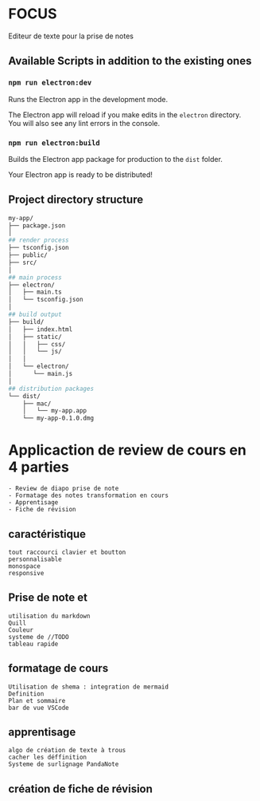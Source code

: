 # FOCUS
Editeur de texte pour la prise de notes
## Available Scripts in addition to the existing ones

### `npm run electron:dev`

Runs the Electron app in the development mode.

The Electron app will reload if you make edits in the `electron` directory.<br>
You will also see any lint errors in the console.

### `npm run electron:build`

Builds the Electron app package for production to the `dist` folder.

Your Electron app is ready to be distributed!

## Project directory structure

```bash
my-app/
├── package.json
│
## render process
├── tsconfig.json
├── public/
├── src/
│
## main process
├── electron/
│   ├── main.ts
│   └── tsconfig.json
│
## build output
├── build/
│   ├── index.html
│   ├── static/
│   │   ├── css/
│   │   └── js/
│   │
│   └── electron/
│      └── main.js
│
## distribution packages
└── dist/
    ├── mac/
    │   └── my-app.app
    └── my-app-0.1.0.dmg
```



# Applicaction de review de cours en 4 parties
    - Review de diapo prise de note
    - Formatage des notes transformation en cours
    - Apprentisage
    - Fiche de révision

## caractéristique
    tout raccourci clavier et boutton
    personnalisable
    monospace
    responsive 

## Prise de note et 
    utilisation du markdown
    Quill
    Couleur
    systeme de //TODO
    tableau rapide

## formatage de cours
    Utilisation de shema : integration de mermaid
    Definition 
    Plan et sommaire 
    bar de vue VSCode

## apprentisage
    algo de création de texte à trous
    cacher les déffinition
    Systeme de surlignage PandaNote

## création de fiche de révision